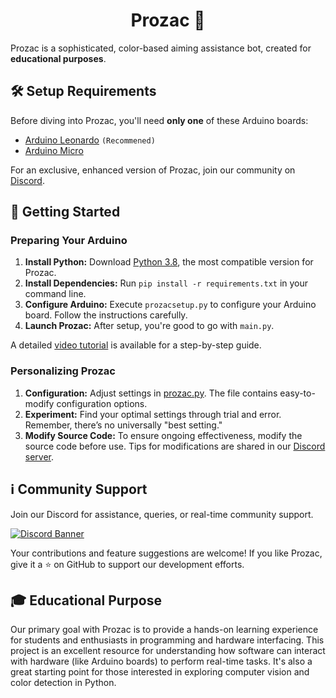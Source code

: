 <h1 align="center">Prozac 💊</h1>

Prozac is a sophisticated, color-based aiming assistance bot, created for **educational purposes**.

## 🛠 Setup Requirements

Before diving into Prozac, you'll need **only one** of these Arduino boards:

- [Arduino Leonardo](https://store-usa.arduino.cc/products/arduino-leonardo-with-headers?selectedStore=us) `(Recommened)`
- [Arduino Micro](https://store-usa.arduino.cc/products/arduino-micro?selectedStore=us)

For an exclusive, enhanced version of Prozac, join our community on [Discord](discord.gg/bsNKqvxvE2).

## 🚀 Getting Started

### Preparing Your Arduino

1. **Install Python:** Download [Python 3.8](https://www.python.org/ftp/python/3.8.0/python-3.8.0-amd64.exe), the most compatible version for Prozac.
2. **Install Dependencies:** Run `pip install -r requirements.txt` in your command line.
3. **Configure Arduino:** Execute `prozacsetup.py` to configure your Arduino board. Follow the instructions carefully.
4. **Launch Prozac:** After setup, you're good to go with `main.py`.

A detailed [video tutorial](https://youtu.be/pPDarnIaIG4) is available for a step-by-step guide.

### Personalizing Prozac
1. **Configuration:** Adjust settings in [prozac.py](https://github.com/PrimoriaX/Prozac/blob/main/prozac.py#L11-L22). The file contains easy-to-modify configuration options.
2. **Experiment:** Find your optimal settings through trial and error. Remember, there’s no universally "best setting."
3. **Modify Source Code:** To ensure ongoing effectiveness, modify the source code before use. Tips for modifications are shared in our [Discord server](discord.gg/bsNKqvxvE2).

## ℹ️ Community Support
Join our Discord for assistance, queries, or real-time community support.

[![Discord Banner](https://discordapp.com/api/guilds/1138653980784857159/widget.png?style=banner2)](https://discord.gg/bsNKqvxvE2)

Your contributions and feature suggestions are welcome! If you like Prozac, give it a ⭐️ on GitHub to support our development efforts.

## 🎓 Educational Purpose
Our primary goal with Prozac is to provide a hands-on learning experience for students and enthusiasts in programming and hardware interfacing. This project is an excellent resource for understanding how software can interact with hardware (like Arduino boards) to perform real-time tasks. It's also a great starting point for those interested in exploring computer vision and color detection in Python.
